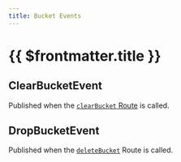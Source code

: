 ```yaml
---
title: Bucket Events
---
```

# {{ $frontmatter.title }}

## ClearBucketEvent
Published when the [`clearBucket` Route](../../rest/Apis/BucketApi.md#clearbucket) is called.

## DropBucketEvent
Published when the [`deleteBucket`](../../rest/Apis/BucketApi.md#deletebucket) Route is called.

